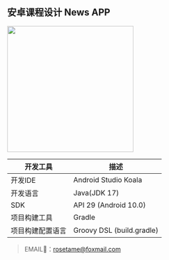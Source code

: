 ## 安卓课程设计 News APP

<img src="https://gitee.com/RoseTame/pic/raw/master/blog/202410262348093.png" width="290">

| 开发工具         | 描述                      |
| ---------------- | ------------------------- |
| 开发IDE          | Android Studio Koala      |
| 开发语言         | Java(JDK 17)              |
| SDK              | API 29 (Android 10.0)     |
| 项目构建工具     | Gradle                    |
| 项目构建配置语言 | Groovy DSL (build.gradle) |



> EMAIL📧：rosetame@foxmail.com

